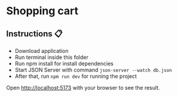 <div>
  <h1>Shopping cart</h1>
</div>

## Instructions 📋

- Download application
- Run terminal inside this folder
- Run npm install for install dependencies
- Start JSON Server with command `json-server --watch db.json`
- After that, run `npm run dev` for running the project

Open [http://localhost:5173](http://localhost:5173) with your browser to see the result.
